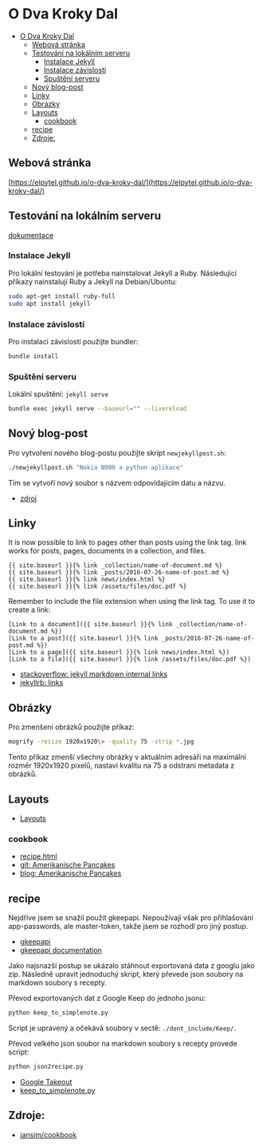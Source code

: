 # O Dva Kroky Dal

- [O Dva Kroky Dal](#o-dva-kroky-dal)
  - [Webová stránka](#webová-stránka)
  - [Testování na lokálním serveru](#testování-na-lokálním-serveru)
    - [Instalace Jekyll](#instalace-jekyll)
    - [Instalace závislostí](#instalace-závislostí)
    - [Spuštění serveru](#spuštění-serveru)
  - [Nový blog-post](#nový-blog-post)
  - [Linky](#linky)
  - [Obrázky](#obrázky)
  - [Layouts](#layouts)
    - [cookbook](#cookbook)
  - [recipe](#recipe)
  - [Zdroje:](#zdroje)

## Webová stránka
[https://elpytel.github.io/o-dva-kroky-dal/](https://elpytel.github.io/o-dva-kroky-dal/)

## Testování na lokálním serveru

[dokumentace](https://docs.github.com/en/pages/setting-up-a-github-pages-site-with-jekyll/creating-a-github-pages-site-with-jekyll)

### Instalace Jekyll
Pro lokální testování je potřeba nainstalovat Jekyll a Ruby. Následující příkazy nainstalují Ruby a Jekyll na Debian/Ubuntu:

```bash
sudo apt-get install ruby-full
sudo apt install jekyll
```

### Instalace závislostí
Pro instalaci závislostí použijte bundler:
```bash
bundle install
```

### Spuštění serveru
Lokální spuštění: `jekyll serve`
```bash
bundle exec jekyll serve --baseurl="" --livereload
```

## Nový blog-post
Pro vytvoření nového blog-postu použijte skript `newjekyllpost.sh`:
```bash
./newjekyllpost.sh "Nokia N900 a python aplikace"
```
Tím se vytvoří nový soubor s názvem odpovídajícím datu a názvu.

- [zdroj](https://codegazerants.com/2023/01/01/create-new-jekyll-post-with-a-command/)

## Linky
It is now possible to link to pages other than posts using the link tag. link works for posts, pages, documents in a collection, and files.

```
{{ site.baseurl }}{% link _collection/name-of-document.md %}
{{ site.baseurl }}{% link _posts/2016-07-26-name-of-post.md %}
{{ site.baseurl }}{% link news/index.html %}
{{ site.baseurl }}{% link /assets/files/doc.pdf %}
```
Remember to include the file extension when using the link tag. To use it to create a link:

```
[Link to a document]({{ site.baseurl }}{% link _collection/name-of-document.md %})
[Link to a post]({{ site.baseurl }}{% link _posts/2016-07-26-name-of-post.md %})
[Link to a page]({{ site.baseurl }}{% link news/index.html %})
[Link to a file]({{ site.baseurl }}{% link /assets/files/doc.pdf %})
```

- [stackoverflow: jekyll markdown internal links](https://stackoverflow.com/questions/4629675/jekyll-markdown-internal-links)
- [jekyllrb: links](https://jekyllrb.com/docs/liquid/tags/#links)

## Obrázky
Pro zmenšení obrázků použijte příkaz:
```bash
mogrify -resize 1920x1920\> -quality 75 -strip *.jpg
```
Tento příkaz zmenší všechny obrázky v aktuálním adresáři na maximální rozměr 1920x1920 pixelů, nastaví kvalitu na 75 a odstraní metadata z obrázků.

## Layouts

- [Layouts](https://jekyllrb.com/docs/layouts/)

### cookbook

- [recipe.html](https://github.com/jansim/cookbook/blob/master/_layouts/recipe.html)
- [git: Amerikanische Pancakes](https://github.com/jansim/cookbook/blob/master/_recipes/Amerikanische%20Pancakes.md?plain=1)
- [blog: Amerikanische Pancakes](https://simson.io/cookbook/recipes/Amerikanische-Pancakes/)

## recipe

Nejdříve jsem se snažil použít gkeepapi. Nepoužívají však pro přihlašování app-passwords, ale master-token, takže jsem se rozhodl pro jiný postup.
- [gkeepapi](https://github.com/kiwiz/gkeepapi)
- [gkeepapi documentation](https://gkeepapi.readthedocs.io/en/latest/)

Jako najsnazší postup se ukázalo stáhnout exportovaná data z googlu jako zip. Následně upravit jednoduchý skript, který převede json soubory na markdown soubory s recepty.

Převod exportovaných dat z Google Keep do jednoho jsonu:
```bash
python keep_to_simplenote.py
```
Script je upravený a očekává soubory v sectě: `./dont_include/Keep/`.

Převod velkého json soubor na markdown soubory s recepty provede script:
```bash
python json2recipe.py
```

- [Google Takeout](https://takeout.google.com/)
- [keep_to_simplenote.py](https://gist.github.com/echus/ce7cd43ec18edaad8105ca37349af41b#file-keep_to_simplenote-py)

## Zdroje:
- [jansim/cookbook](https://github.com/jansim/cookbook/tree/master)